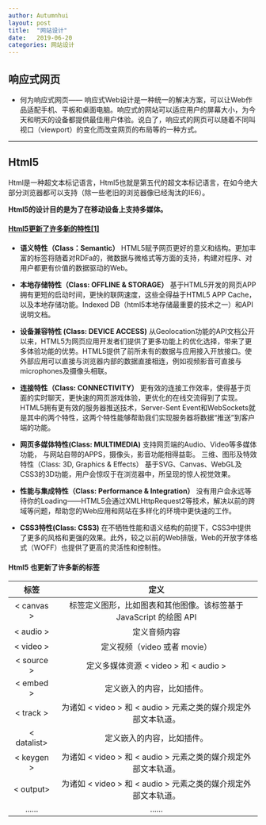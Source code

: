 ```yaml
---
author: Autumnhui
layout: post
title:  "网站设计"
date:   2019-06-20
categories: 网站设计
---
```


## 响应式网页
- 何为响应式网页——
响应式Web设计是一种统一的解决方案，可以让Web作品适配手机、平板和桌面电脑。响应式的网站可以适应用户的屏幕大小，为今天和明天的设备都提供最佳用户体验。说白了，响应式的网页可以随着不同叫视口（viewport）的变化而改变网页的布局等的一种方式。

---

## Html5
Html是一种超文本标记语言，Html5也就是第五代的超文本标记语言，在如今绝大部分浏览器都可以支持（除一些老旧的浏览器像已经淘汰的IE6）。

**Html5的设计目的是为了在移动设备上支持多媒体。** 

#### [Html5更新了许多新的特性[1]](https://baike.baidu.com/item/html5/4234903?fr=aladdin)

- **语义特性（Class：Semantic）**
HTML5赋予网页更好的意义和结构。更加丰富的标签将随着对RDFa的，微数据与微格式等方面的支持，构建对程序、对用户都更有价值的数据驱动的Web。

- **本地存储特性（Class: OFFLINE & STORAGE）**
基于HTML5开发的网页APP拥有更短的启动时间，更快的联网速度，这些全得益于HTML5 APP Cache，以及本地存储功能。Indexed DB（html5本地存储最重要的技术之一）和API说明文档。
- **设备兼容特性 (Class: DEVICE ACCESS)**
从Geolocation功能的API文档公开以来，HTML5为网页应用开发者们提供了更多功能上的优化选择，带来了更多体验功能的优势。HTML5提供了前所未有的数据与应用接入开放接口。使外部应用可以直接与浏览器内部的数据直接相连，例如视频影音可直接与microphones及摄像头相联。
- **连接特性（Class: CONNECTIVITY）**
更有效的连接工作效率，使得基于页面的实时聊天，更快速的网页游戏体验，更优化的在线交流得到了实现。HTML5拥有更有效的服务器推送技术，Server-Sent Event和WebSockets就是其中的两个特性，这两个特性能够帮助我们实现服务器将数据“推送”到客户端的功能。
- **网页多媒体特性(Class: MULTIMEDIA)**
支持网页端的Audio、Video等多媒体功能， 与网站自带的APPS，摄像头，影音功能相得益彰。
三维、图形及特效特性（Class: 3D, Graphics & Effects）
基于SVG、Canvas、WebGL及CSS3的3D功能，用户会惊叹于在浏览器中，所呈现的惊人视觉效果。
- **性能与集成特性（Class: Performance & Integration）**
没有用户会永远等待你的Loading——HTML5会通过XMLHttpRequest2等技术，解决以前的跨域等问题，帮助您的Web应用和网站在多样化的环境中更快速的工作。
- **CSS3特性(Class: CSS3)**
在不牺牲性能和语义结构的前提下，CSS3中提供了更多的风格和更强的效果。此外，较之以前的Web排版，Web的开放字体格式（WOFF）也提供了更高的灵活性和控制性。

#### Html5 也更新了许多新的标签


| 标签        | 定义    |
| :--------:   | :-----:   |
| < canvas >| 标签定义图形，比如图表和其他图像。该标签基于 JavaScript 的绘图 API|
| < audio >| 定义音频内容|
| < video >| 定义视频（video 或者 movie）|
| < source >|定义多媒体资源 < video > 和 < audio >|
| < embed >| 定义嵌入的内容，比如插件。|
| < track >| 为诸如 < video > 和 < audio > 元素之类的媒介规定外部文本轨道。|
| < datalist>| 定义嵌入的内容，比如插件。|
| < keygen >| 为诸如 < video > 和 < audio > 元素之类的媒介规定外部文本轨道。|
| < output>| 为诸如 < video > 和 < audio > 元素之类的媒介规定外部文本轨道。|
| ......|......|


